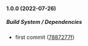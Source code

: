 #### 1.0.0 (2022-07-26)

##### Build System / Dependencies

*  first commit ([7887277f](https://github.com/Vivers0/gosnomer/commit/7887277f1684ad08852b08f7c90e7e0b4cbfa6b9))

